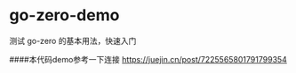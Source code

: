 # go-zero-demo
测试 go-zero 的基本用法，快速入门

####本代码demo参考一下连接
[https://juejin.cn/post/7225565801791799354 ](https://juejin.cn/post/7225565801791799354)
